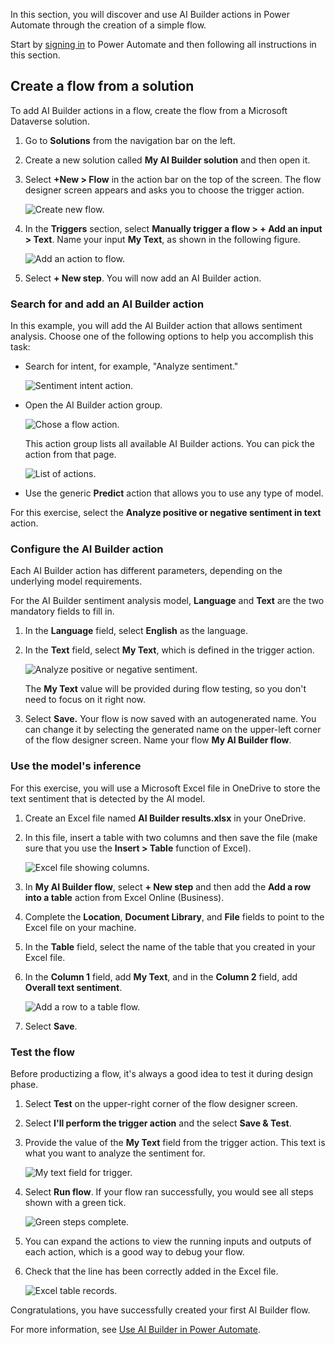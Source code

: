 In this section, you will discover and use AI Builder actions in Power Automate through the creation of a simple flow.

Start by [signing in](https://flow.microsoft.com/?azure-portal=true) to Power Automate and then following all instructions in this section.

## Create a flow from a solution

To add AI Builder actions in a flow, create the flow from a Microsoft Dataverse solution.

1. Go to **Solutions** from the navigation bar on the left.

2. Create a new solution called **My AI Builder solution** and then open it.

3. Select **+New > Flow** in the action bar on the top of the screen. The flow designer screen appears and asks you to choose the trigger action.

    ![Create new flow.](../media/03-auto-generate-number.png)

4. In the **Triggers** section, select **Manually trigger a flow > + Add an input > Text**. Name your input **My Text**, as shown in the following figure.

    ![Add an action to flow.](../media/03-pick-up-flow-trigger.png)

5. Select **+ New step**. You will now add an AI Builder action.

### Search for and add an AI Builder action

In this example, you will add the AI Builder action that allows sentiment analysis. Choose one of the following options to help you accomplish this task:

- Search for intent, for example, "Analyze sentiment."

    ![Sentiment intent action.](../media/03-add-action.png)

- Open the AI Builder action group.

    ![Chose a flow action.](../media/03-ai-builder-action.png)

    This action group lists all available AI Builder actions. You can pick the action from that page.

    ![List of actions.](../media/03-ai-builder-flow.png)

- Use the generic **Predict** action that allows you to use any type of model.

For this exercise, select the **Analyze positive or negative sentiment in text** action.

### Configure the AI Builder action

Each AI Builder action has different parameters, depending on the underlying model requirements.

For the AI Builder sentiment analysis model, **Language** and **Text** are the two mandatory fields to fill in.

1. In the **Language** field, select **English** as the language.

2. In the **Text** field, select **My Text**, which is defined in the trigger action.

    ![Analyze positive or negative sentiment.](../media/03-sentiment.png)

    The **My Text** value will be provided during flow testing, so you don't need to focus on it right now.

3. Select **Save.** Your flow is now saved with an autogenerated name. You can change it by selecting the generated name on the upper-left corner of the flow designer screen. Name your flow **My AI Builder flow**.

### Use the model's inference

For this exercise, you will use a Microsoft Excel file in OneDrive to store the text sentiment that is detected by the AI model.

1.  Create an Excel file named **AI Builder results.xlsx** in your OneDrive.

2.  In this file, insert a table with two columns and then save the file (make sure that you use the **Insert > Table** function of Excel).

    ![Excel file showing columns.](../media/03-excel.png)

3.  In **My AI Builder flow**, select **+ New step** and then add the **Add a row into a table** action from Excel Online (Business).

4.  Complete the **Location**, **Document Library**, and **File** fields to point to the Excel file on your machine.

5.  In the **Table** field, select the name of the table that you created in your Excel file.

6.  In the **Column 1** field, add **My Text**, and in the **Column 2** field, add **Overall text sentiment**.

    ![Add a row to a table flow.](../media/03-add-table.png)

7.  Select **Save**.

### Test the flow

Before productizing a flow, it's always a good idea to test it during design phase.

1.  Select **Test** on the upper-right corner of the flow designer screen.

2.  Select **I'll perform the trigger action** and the select **Save & Test**.

3.  Provide the value of the **My Text** field from the trigger action. This text is what you want to analyze the sentiment for.

    ![My text field for trigger.](../media/03-my-text.png)

4.  Select **Run flow**. If your flow ran successfully, you would see all steps shown with a green tick.

    ![Green steps complete.](../media/03-steps-complete.png)

5.  You can expand the actions to view the running inputs and outputs of each action, which is a good way to debug your flow.

6.  Check that the line has been correctly added in the Excel file.

    ![Excel table records.](../media/03-populate-excel.png)

Congratulations, you have successfully created your first AI Builder flow.

For more information, see [Use AI Builder in Power Automate](https://docs.microsoft.com/ai-builder/use-in-flow-overview/?azure-portal=true).
